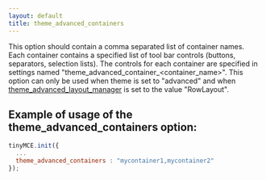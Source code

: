 ```yaml
---
layout: default
title: theme_advanced_containers
---
```


This option should contain a comma separated list of container names. Each container contains a specified list of tool bar controls (buttons, separators, selection lists). The controls for each container are specified in settings named "theme_advanced_container_<container_name>". This option can only be used when theme is set to "advanced" and when [theme_advanced_layout_manager](https://www.tiny.cloud/docs-3x/api/configuration/Configuration3x@theme_advanced_layout_manager) is set to the value "RowLayout".

## Example of usage of the theme_advanced_containers option:

```js
tinyMCE.init({
  ...
  theme_advanced_containers : "mycontainer1,mycontainer2"
});
```
